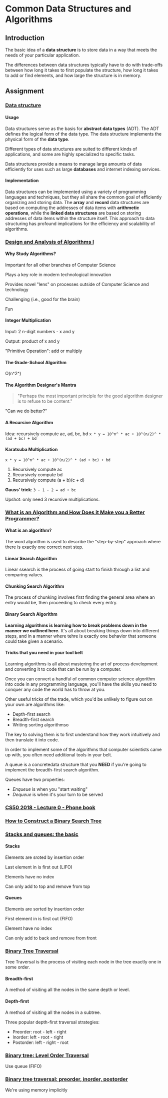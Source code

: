 # Common Data Structures and Algorithms

## Introduction

The basic idea of a **data structure** is to store data in a way that meets the
needs of your particular application.

The differences between data structures typically have to do with trade-offs
between how long it takes to first populate the structure, how long it takes to
add or find elements, and how large the structure is in memory.

## Assignment

### [Data structure](https://en.wikipedia.org/wiki/Data_structure)

#### Usage

Data structures serve as the basis for **abstract data types** (ADT). The ADT
defines the logical form of the data type. The data structure implements the
physical form of the **data type**.

Different types of data structures are suited to different kinds of
applications, and some are highly specialized to specific tasks.

Data structures provide a means to manage large amounts of data efficiently for
uses such as large **databases** and internet indexing services.

#### Implementation

Data structures can be implemented using a variety of programming languages and
techniques, but they all share the common goal of efficiently organizing and
storing data. The **array** and **record** data structures are based on
computing the addresses of data items with **arithmetic operations**, while the
**linked data structures** are based on storing addresses of data items within
the structure itself. This approach to data structuring has profound
implications for the efficiency and scalability of algorithms.

### [Design and Analysis of Algorithms I](https://www.youtube.com/watch?v=u2TwK3fED8A)

#### Why Study Algorithms?

Important for all other branches of Computer Science

Plays a key role in modern technological innovation

Provides novel "lens" on processes outside of Computer Science and technology

Challenging (i.e., good for the brain)

Fun

#### Integer Multiplication

Input: 2 n-digit numbers - x and y

Output: product of x and y

"Primitive Operation": add or multiply

#### The Grade-School Algorithm

O(n^2^)

#### The Algorithm Designer's Mantra

> "Perhaps the most important principle for the good algorithm designer is to
> refuse to be content."

"Can we do better?"

#### A Recursive Algorithm

Idea: recursively compute ac, ad, bc, bd
`x * y = 10^n^ * ac + 10^(n/2)^ * (ad + bc) + bd`

#### Karatsuba Multiplication

`x * y = 10^n^ * ac + 10^(n/2)^ * (ad + bc) + bd`

1. Recursively compute ac
1. Recursively compute bd
1. Recursively compute (a + b)(c + d)

**Gauss' trick**: `3 - 1 - 2 = ad + bc`

Upshot: only need 3 recursive multiplications.

### [What is an Algorithm and How Does it Make you a Better Programmer?](https://web.archive.org/web/20231223233808/http://blog.thefirehoseproject.com/posts/what-is-an-algorithm/)

#### What is an algorithm?

The word algorithm is used to describe the "step-by-step" approach where there
is exactly one correct next step.

#### Linear Search Algorithm

Linear ssearch is the process of going start to finish through a list and
comparing values.

#### Chunking Search Algorithm

The process of chunking involves first finding the general area where an entry
would be, then proceeding to check every entry.

#### Binary Search Algorithm

**Learning algorithms is learning how to break problems down in the manner we
outlined here.** It's all about breaking things down into different steps, and
in a manner where tehre is exactly one behavior that someone could take given a
scenario.

#### Tricks that you need in your tool belt

Learning algorithms is all about mastering the art of process development and
converting it to code that can be run by a computer.

Once you can convert a handful of common computer science algorithm into code
in any programming language, you'll have the skills you need to conquer any
code the world has to throw at you.

Other useful tricks of the trade, which you'd be unlikely to figure out on your
own are algorithms like:

- Depth-first search
- Breadth-first search
- Writing sorting algorithmso

The key to solving them is to first understand how they work intuitively and
then translate it into code.

In order to implement some of the algorithms that computer scientists came up
with, you often need additional tools in your belt.

A queue is a concretedata structure that you **NEED** if you're going to
implement the breadth-first search algorithm.

Queues have two properties:

- _Enqueue_ is when you "start waiting"
- _Dequeue_ is when it's your turn to be served

### [CS50 2018 - Lecture 0 - Phone book](https://www.youtube.com/watch?v=DSffdCT5Cx4)

### [How to Construct a Binary Search Tree](https://www.youtube.com/watch?v=FvdPo8PBQtc)

### [Stacks and queues: the basic](https://www.youtube.com/watch?v=6QS_Cup1YoI)

#### Stacks

Elements are sroted by insertion order

Last element in is first out (LIFO)

Elements have no index

Can only add to top and remove from top

#### Queues

Elements are sorted by insertion order

First element in is first out (FIFO)

Element have no index

Can only add to back and remove from front

### [Binary Tree Traversal](https://www.youtube.com/watch?v=9RHO6jU--GU)

Tree Traversal is the process of visiting each node in the tree exactly one in
some order.

#### Breadth-first

A method of visiting all the nodes in the same depth or level.

#### Depth-first

A method of visiting all the nodes in a subtree.

Three popular depth-first traversal strategies:

- Preorder: root - left - right
- Inorder: left - root - right
- Postorder: left - right - root

### [Binary tree: Level Order Traversal](https://www.youtube.com/watch?v=86g8jAQug04)

Use queue (FIFO)

### [Binary tree traversal: preorder, inorder, postorder](https://www.youtube.com/watch?v=gm8DUJJhmY4)

We're using memory implicitly

